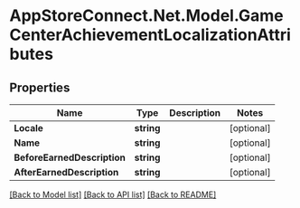 # AppStoreConnect.Net.Model.GameCenterAchievementLocalizationAttributes

## Properties

Name | Type | Description | Notes
------------ | ------------- | ------------- | -------------
**Locale** | **string** |  | [optional] 
**Name** | **string** |  | [optional] 
**BeforeEarnedDescription** | **string** |  | [optional] 
**AfterEarnedDescription** | **string** |  | [optional] 

[[Back to Model list]](../README.md#documentation-for-models) [[Back to API list]](../README.md#documentation-for-api-endpoints) [[Back to README]](../README.md)

